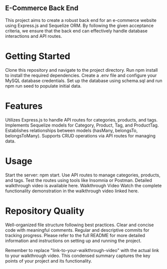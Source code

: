## E-Commerce Back End
This project aims to create a robust back end for an e-commerce website using Express.js and Sequelize ORM. By following the given acceptance criteria, we ensure that the back end can effectively handle database interactions and API routes.

# Getting Started
Clone this repository and navigate to the project directory.
Run npm install to install the required dependencies.
Create a .env file and configure your MySQL database credentials.
Set up the database using schema.sql and run npm run seed to populate initial data.

# Features
Utilizes Express.js to handle API routes for categories, products, and tags.
Implements Sequelize models for Category, Product, Tag, and ProductTag.
Establishes relationships between models (hasMany, belongsTo, belongsToMany).
Supports CRUD operations via API routes for managing data.

# Usage
Start the server: npm start.
Use API routes to manage categories, products, and tags.
Test the routes using tools like Insomnia or Postman.
Detailed walkthrough video is available here.
Walkthrough Video
Watch the complete functionality demonstration in the walkthrough video linked here.

# Repository Quality
Well-organized file structure following best practices.
Clear and concise code with meaningful comments.
Regular and descriptive commits for tracking progress.
Please refer to the full README for more detailed information and instructions on setting up and running the project.

Remember to replace "link-to-your-walkthrough-video" with the actual link to your walkthrough video. This condensed summary captures the key points of your project and its functionality.